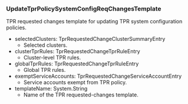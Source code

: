 ### UpdateTprPolicySystemConfigReqChangesTemplate
TPR requested changes template for updating TPR system configuration policies.

- selectedClusters: TprRequestedChangeClusterSummaryEntry
  - Selected clusters.
- clusterTprRules: TprRequestedChangeTprRuleEntry
  - Cluster-level TPR rules.
- globalTprRules: TprRequestedChangeTprRuleEntry
  - Global TPR rules.
- exemptServiceAccounts: TprRequestedChangeServiceAccountEntry
  - Service accounts exempt from TPR policy.
- templateName: System.String
  - Name of the TPR requested-changes template.
